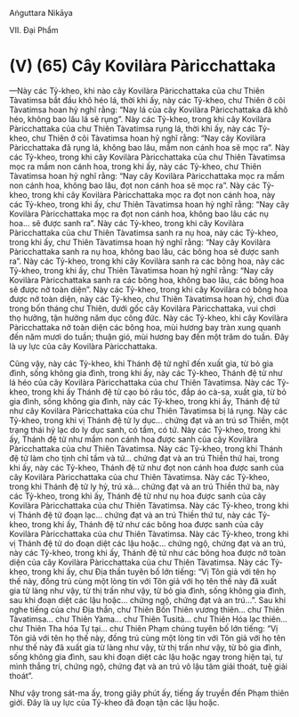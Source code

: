 Aṅguttara Nikāya

VII. Ðại Phẩm

# (V) (65) Cây Kovilàra Pàricchattaka

—Này các Tỷ-kheo, khi nào cây Kovilàra Pàricchattaka của chư Thiên Tàvatimsa bắt đầu khô héo lá, thời khi ấy, này các Tỷ-kheo, chư Thiên ở cõi Tàvatimsa hoan hỷ nghĩ rằng: “Nay lá của cây Kovilàra Pàricchattaka đã khô héo, không bao lâu lá sẽ rụng”. Này các Tỷ-kheo, trong khi cây Kovilàra Pàricchattaka của chư Thiên Tàvatimsa rụng lá, thời khi ấy, này các Tỷ-kheo, chư Thiên ở cõi Tàvatimsa hoan hỷ nghĩ rằng: “Nay cây Kovilàra Pàricchattaka đã rụng lá, không bao lâu, mầm non cánh hoa sẽ mọc ra”. Này các Tỷ-kheo, trong khi cây Kovilàra Pàricchattaka của chư Thiên Tàvatimsa mọc ra mầm non cánh hoa, trong khi ấy, này các Tỷ-kheo, chư Thiên Tàvatimsa hoan hỷ nghĩ rằng: “Nay cây Kovilàra Pàricchattaka mọc ra mầm non cánh hoa, không bao lâu, đọt non cánh hoa sẽ mọc ra”. Này các Tỷ-kheo, trong khi cây Kovilàra Pàricchattaka mọc ra đọt non cánh hoa, này các Tỷ-kheo, trong khi ấy, chư Thiên Tàvatimsa hoan hỷ nghĩ rằng: “Nay cây Kovilàra Pàricchattaka mọc ra đọt non cánh hoa, không bao lâu các nụ hoa... sẽ được sanh ra”. Này các Tỷ-kheo, trong khi cây Kovilàra Pàricchattaka của chư Thiên Tàvatimsa sanh ra nụ hoa, này các Tỷ-kheo, trong khi ấy, chư Thiên Tàvatimsa hoan hỷ nghĩ rằng: “Nay cây Kovilàra Pàricchattaka sanh ra nụ hoa, không bao lâu, các bông hoa sẽ được sanh ra”. Này các Tỷ-kheo, trong khi cây Kovilàra sanh ra các bông hoa, này các Tỷ-kheo, trong khi ấy, chư Thiên Tàvatimsa hoan hỷ nghĩ rằng: “Nay cây Kovilàra Pàricchattaka sanh ra các bông hoa, không bao lâu, các bông hoa sẽ được nở toàn diện”. Này các Tỷ-kheo, trong khi cây Kovilàra có bông hoa được nở toàn diện, này các Tỷ-kheo, chư Thiên Tàvatimsa hoan hỷ, chơi đùa trong bốn tháng chư Thiên, dưới gốc cây Kovilàra Pàricchattaka, vui chơi thọ hưởng, tận hưởng năm dục công đức. Này các Tỷ-kheo, khi cây Kovilàra Pàricchattaka nở toàn diện các bông hoa, mùi hương bay tràn xung quanh đến năm mươi do tuần; thuận gió, mùi hương bay đến một trăm do tuần. Ðây là uy lực của cây Kovilàra Pàricchattaka.

Cũng vậy, này các Tỷ-kheo, khi Thánh đệ tử nghĩ đến xuất gia, từ bỏ gia đình, sống không gia đình, trong khi ấy, này các Tỷ-kheo, Thánh đệ tử như lá héo của cây Kovilàra Pàricchattaka của chư Thiên Tàvatimsa. Này các Tỷ-kheo, trong khi ấy Thánh đệ tử cạo bỏ râu tóc, đắp áo cà-sa, xuất gia, từ bỏ gia đình, sống không gia đình, này các Tỷ-kheo, trong khi ấy, Thánh đệ tử như cây Kovilàra Pàricchattaka của chư Thiên Tàvatimsa bị lá rụng. Này các Tỷ-kheo, trong khi vị Thánh đệ tử ly dục... chứng đạt và an trú sơ Thiền, một trạng thái hỷ lạc do ly dục sanh, có tầm, có tứ. Này các Tỷ-kheo, trong khi ấy, Thánh đệ tử như mầm non cánh hoa được sanh của cây Kovilàra Pàricchattaka của chư Thiên Tàvatimsa. Này các Tỷ-kheo, trong khi Thánh đệ tử làm cho tịnh chỉ tầm và tứ... chứng đạt và an trú Thiền thứ hai, trong khi ấy, này các Tỷ-kheo, Thánh đệ tử như đọt non cánh hoa được sanh của cây Kovilàra Pàricchattaka của chư Thiên Tàvatimsa. Này các Tỷ-kheo, trong khi Thánh đệ tử ly hỷ, trú xả... chứng đạt và an trú Thiền thứ ba, này các Tỷ-kheo, trong khi ấy, Thánh đệ tử như nụ hoa được sanh của cây Kovilàra Pàricchattaka của chư Thiên Tàvatimsa. Này các Tỷ-kheo, trong khi vị Thánh đệ tử đoạn lạc... chứng đạt và an trú Thiền thứ tư, này các Tỷ-kheo, trong khi ấy, Thánh đệ tử như các bông hoa được sanh của cây Kovilàra Pàricchattaka của chư Thiên Tàvatimsa. Này các Tỷ-kheo, trong khi vị Thánh đệ tử do đoạn diệt các lậu hoặc... chứng ngộ, chứng đạt và an trú, này các Tỷ-kheo, trong khi ấy, Thánh đệ tử như các bông hoa được nở toàn diện của cây Kovilàra Pàricchattaka của chư Thiên Tàvatimsa. Này các Tỷ-kheo, trong khi ấy, chư Ðịa thần tuyên bố lớn tiếng: “Vị Tôn giả với tên họ thế này, đồng trú cùng một lòng tin với Tôn giả với họ tên thế này đã xuất gia từ làng như vậy, từ thị trấn như vậy, từ bỏ gia đình, sống không gia đình, sau khi đoạn diệt các lậu hoặc... chứng ngộ, chứng đạt và an trú...”. Sau khi nghe tiếng của chư Ðịa thần, chư Thiên Bốn Thiên vương thiên... chư Thiên Tàvatimsa... chư Thiên Yàma... chư Thiên Tusità... chư Thiên Hóa lạc thiên... chư Thiên Tha hóa Tự tại... chư Thiên Phạm chúng tuyên bố lớn tiếng: “Vị Tôn giả với tên họ thế này, đồng trú cùng một lòng tin với Tôn giả với họ tên như thế này đã xuất gia từ làng như vậy, từ thị trấn như vậy, từ bỏ gia đình, sống không gia đình, sau khi đoạn diệt các lậu hoặc ngay trong hiện tại, tự mình thắng trí, chứng ngộ, chứng đạt và an trú vô lậu tâm giải thoát, tuệ giải thoát”.

Như vậy trong sát-ma ấy, trong giây phút ấy, tiếng ấy truyền đến Phạm thiên giới. Ðây là uy lực của Tỷ-kheo đã đoạn tận các lậu hoặc.

